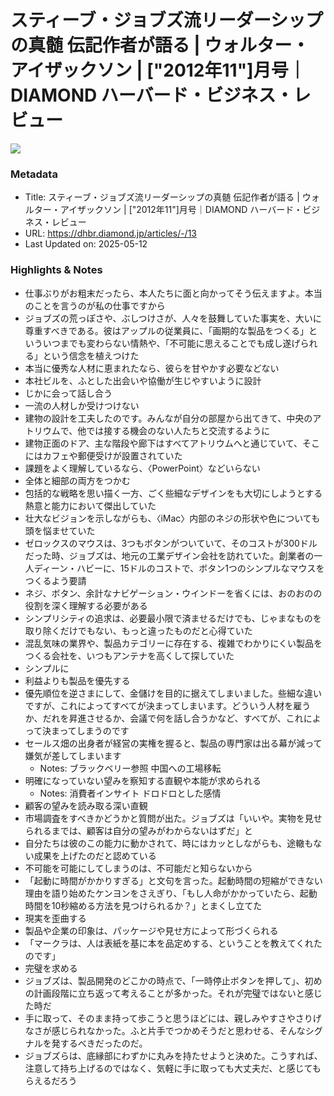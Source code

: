# スティーブ・ジョブズ流リーダーシップの真髄 伝記作者が語る | ウォルター・アイザックソン | ["2012年11"]月号｜DIAMOND ハーバード・ビジネス・レビュー

![](https://dhbr2.ismcdn.jp/mwimgs/7/3/-/img_737027eba0e7f0141160bd1baf5c2e281721470.png)

### Metadata

- Title: スティーブ・ジョブズ流リーダーシップの真髄 伝記作者が語る | ウォルター・アイザックソン | ["2012年11"]月号｜DIAMOND ハーバード・ビジネス・レビュー
- URL: https://dhbr.diamond.jp/articles/-/13
- Last Updated on: 2025-05-12



### Highlights & Notes

- 仕事ぶりがお粗末だったら、本人たちに面と向かってそう伝えますよ。本当のことを言うのが私の仕事ですから
- ジョブズの荒っぽさや、ぶしつけさが、人々を鼓舞していた事実を、大いに尊重すべきである。彼はアップルの従業員に、「画期的な製品をつくる」といういつまでも変わらない情熱や、「不可能に思えることでも成し遂げられる」という信念を植えつけた
- 本当に優秀な人材に恵まれたなら、彼らを甘やかす必要などない
- 本社ビルを、ふとした出会いや協働が生じやすいように設計
- じかに会って話し合う
- 一流の人材しか受けつけない
- 建物の設計を工夫したのです。みんなが自分の部屋から出てきて、中央のアトリウムで、他では接する機会のない人たちと交流するように
- 建物正面のドア、主な階段や廊下はすべてアトリウムへと通じていて、そこにはカフェや郵便受けが設置されていた
- 課題をよく理解しているなら、〈PowerPoint〉などいらない
- 全体と細部の両方をつかむ
- 包括的な戦略を思い描く一方、ごく些細なデザインをも大切にしようとする熱意と能力において傑出していた
- 壮大なビジョンを示しながらも、〈iMac〉内部のネジの形状や色についても頭を悩ませていた
- ゼロックスのマウスは、3つもボタンがついていて、そのコストが300ドルだった時、ジョブズは、地元の工業デザイン会社を訪れていた。創業者の一人ディーン・ハビーに、15ドルのコストで、ボタン1つのシンプルなマウスをつくるよう要請
- ネジ、ボタン、余計なナビゲーション・ウインドーを省くには、おのおのの役割を深く理解する必要がある
- シンプリシティの追求は、必要最小限で済ませるだけでも、じゃまなものを取り除くだけでもない、もっと違ったものだと心得ていた
- 混乱気味の業界や、製品カテゴリーに存在する、複雑でわかりにくい製品をつくる会社を、いつもアンテナを高くして探していた
- シンプルに
- 利益よりも製品を優先する
- 優先順位を逆さまにして、金儲けを目的に据えてしまいました。些細な違いですが、これによってすべてが決まってしまいます。どういう人材を雇うか、だれを昇進させるか、会議で何を話し合うかなど、すべてが、これによって決まってしまうのです
- セールス畑の出身者が経営の実権を握ると、製品の専門家は出る幕が減って嫌気が差してしまいます
  - Notes: ブラックベリー参照
中国への工場移転
- 明確になっていない望みを察知する直観や本能が求められる
  - Notes: 消費者インサイト
ドロドロとした感情
- 顧客の望みを読み取る深い直観
- 市場調査をすべきかどうかと質問が出た。ジョブズは「いいや。実物を見せられるまでは、顧客は自分の望みがわからないはずだ」と
- 自分たちは彼のこの能力に動かされて、時にはカッとしながらも、途轍もない成果を上げたのだと認めている
- 不可能を可能にしてしまうのは、不可能だと知らないから
- 「起動に時間がかかりすぎる」と文句を言った。起動時間の短縮ができない理由を語り始めたケンヨンをさえぎり、「もし人命がかかっていたら、起動時間を10秒縮める方法を見つけられるか？」とまくし立てた
- 現実を歪曲する
- 製品や企業の印象は、パッケージや見せ方によって形づくられる
- 「マークラは、人は表紙を基に本を品定めする、ということを教えてくれたのです」
- 完璧を求める
- ジョブズは、製品開発のどこかの時点で、「一時停止ボタンを押して」、初めの計画段階に立ち返って考えることが多かった。それが完璧ではないと感じた時だ
- 手に取って、そのまま持って歩こうと思うほどには、親しみやすさやさりげなさが感じられなかった。ふと片手でつかめそうだと思わせる、そんなシグナルを発するべきだったのだ。
- ジョブズらは、底縁部にわずかに丸みを持たせようと決めた。こうすれば、注意して持ち上げるのではなく、気軽に手に取っても大丈夫だ、と感じてもらえるだろう
